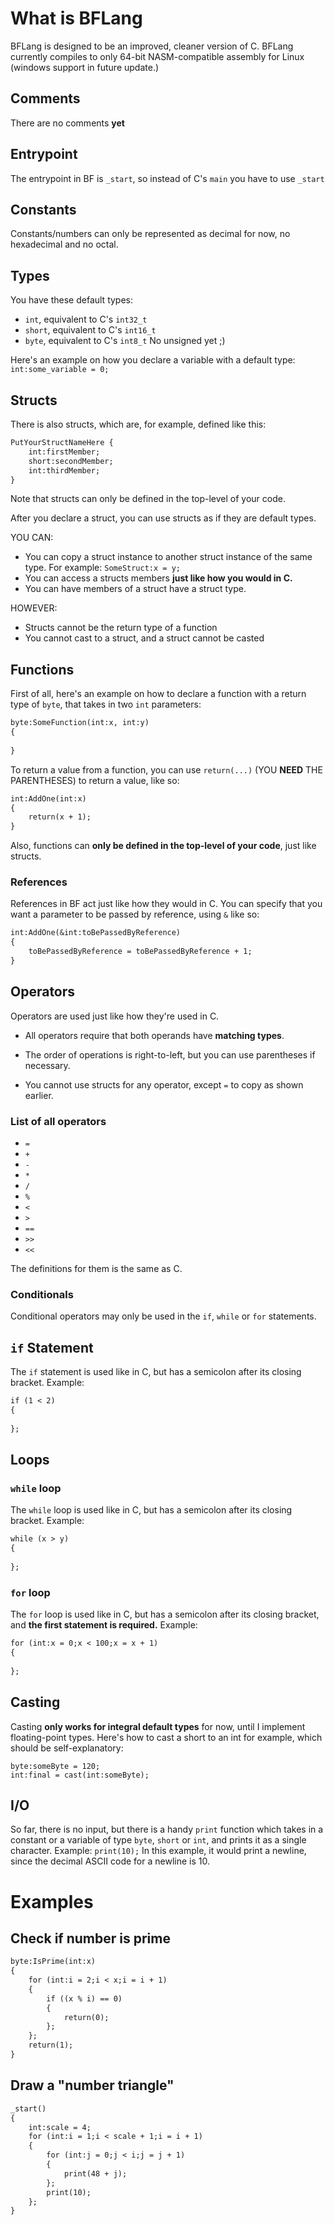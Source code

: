 # What is BFLang
BFLang is designed to be an improved, cleaner version of C.
BFLang currently compiles to only 64-bit NASM-compatible assembly for Linux (windows support in future update.)

## Comments

There are no comments **yet**

## Entrypoint

The entrypoint in BF is `_start`, so instead of C's `main` you have to use `_start`

## Constants

Constants/numbers can only be represented as decimal for now, no hexadecimal and no octal.

## Types

You have these default types:
- `int`, equivalent to C's `int32_t`
- `short`, equivalent to C's `int16_t`
- `byte`, equivalent to C's `int8_t`
No unsigned yet ;)

Here's an example on how you declare a variable with a default type:
`int:some_variable = 0;`

## Structs

There is also structs, which are, for example, defined like this:
```txt
PutYourStructNameHere {
    int:firstMember;
    short:secondMember;
    int:thirdMember;
}
```

Note that structs can only be defined in the top-level of your code.

After you declare a struct, you can use structs as if they are default types.

YOU CAN:
- You can copy a struct instance to another struct instance of the same type. For example:
`SomeStruct:x = y;`
- You can access a structs members **just like how you would in C.**
- You can have members of a struct have a struct type.

HOWEVER:
- Structs cannot be the return type of a function
- You cannot cast to a struct, and a struct cannot be casted

## Functions

First of all, here's an example on how to declare a function with a return type of `byte`, that takes in two `int` parameters:
```txt
byte:SomeFunction(int:x, int:y)
{
    
}
```

To return a value from a function, you can use `return(...)` (YOU **NEED** THE PARENTHESES) to return a value, like so:
```txt
int:AddOne(int:x)
{
    return(x + 1);
}
```

Also, functions can **only be defined in the top-level of your code**, just like structs.

### References

References in BF act just like how they would in C.
You can specify that you want a parameter to be passed by reference, using `&` like so:
```txt
int:AddOne(&int:toBePassedByReference)
{
    toBePassedByReference = toBePassedByReference + 1;
}
```

## Operators

Operators are used just like how they're used in C.

- All operators require that both operands have **matching types**.

- The order of operations is right-to-left, but you can use parentheses if necessary.

- You cannot use structs for any operator, except `=` to copy as shown earlier.

### List of all operators
- `=`
- `+`
- `-`
- `*`
- `/`
- `%`
- `<`
- `>`
- `==`
- `>>`
- `<<`

The definitions for them is the same as C.

### Conditionals

Conditional operators may only be used in the `if`, `while` or `for` statements.

## `if` Statement

The `if` statement is used like in C, but has a semicolon after its closing bracket. Example:
```txt
if (1 < 2)
{
    
};
```

## Loops

### `while` loop
The `while` loop is used like in C, but has a semicolon after its closing bracket. Example:
```txt
while (x > y)
{
    
};
```

### `for` loop

The `for` loop is used like in C, but has a semicolon after its closing bracket, and **the first statement is required.** Example:
```txt
for (int:x = 0;x < 100;x = x + 1)
{
    
};
```

## Casting

Casting **only works for integral default types** for now, until I implement floating-point types. 
Here's how to cast a short to an int for example, which should be self-explanatory:
```
byte:someByte = 120;
int:final = cast(int:someByte);
```

## I/O
So far, there is no input, but there is a handy `print` function which takes in a constant or a variable of type `byte`, `short` or `int`, and prints it as a single character.
Example:
`print(10);`
In this example, it would print a newline, since the decimal ASCII code for a newline is 10.

# Examples

## Check if number is prime
```txt
byte:IsPrime(int:x)
{
    for (int:i = 2;i < x;i = i + 1)
    {
        if ((x % i) == 0)
        {
            return(0);
        };
    };
    return(1);
}
```
## Draw a "number triangle"
```txt
_start()
{
    int:scale = 4;
    for (int:i = 1;i < scale + 1;i = i + 1)
    {
        for (int:j = 0;j < i;j = j + 1)
        {
            print(48 + j);
        };
        print(10);
    };
}
```
